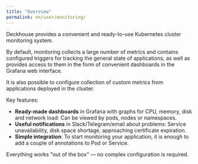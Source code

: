 ```yaml
---
title: "Overview"
permalink: en/user/monitoring/
---
```


Deckhouse provides a convenient and ready-to-use Kubernetes cluster monitoring system.

By default, monitoring collects a large number of metrics and contains configured triggers for tracking the general state of applications, as well as provides access to them in the form of convenient dashboards in the Grafana web interface.

It is also possible to configure collection of custom metrics from applications deployed in the cluster.

Key features:

- **Ready-made dashboards** in Grafana with graphs for CPU, memory, disk and network load: Can be viewed by pods, nodes or namespaces.
- **Useful notifications** in Slack/Telegram/email about problems: Service unavailability, disk space shortage, approaching certificate expiration.
- **Simple integration**: To start monitoring your application, it is enough to add a couple of annotations to Pod or Service.

Everything works "out of the box" — no complex configuration is required.
